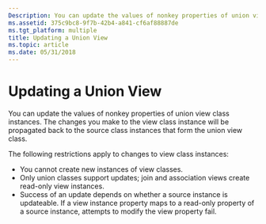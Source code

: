 ```yaml
---
Description: You can update the values of nonkey properties of union view class instances. The changes you make to the view class instance will be propagated back to the source class instances that form the union view class.
ms.assetid: 375c9bc8-9f7b-42b4-a841-cf6af88887de
ms.tgt_platform: multiple
title: Updating a Union View
ms.topic: article
ms.date: 05/31/2018
---
```


# Updating a Union View

You can update the values of nonkey properties of union view class instances. The changes you make to the view class instance will be propagated back to the source class instances that form the union view class.

The following restrictions apply to changes to view class instances:

-   You cannot create new instances of view classes.
-   Only union classes support updates; join and association views create read-only view instances.
-   Success of an update depends on whether a source instance is updateable. If a view instance property maps to a read-only property of a source instance, attempts to modify the view property fail.

 

 



